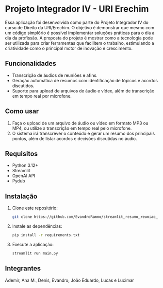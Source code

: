 # Projeto Integrador IV - URI Erechim

Essa aplicação foi desenvolvida como parte do Projeto Integrador IV do curso de Direito da URI/Erechim. O objetivo é demonstrar que mesmo com um código simplório é possível implementar soluções práticas para o dia a dia da profissão. A proposta do projeto é mostrar como a tecnologia pode ser utilizada para criar ferramentas que facilitem o trabalho, estimulando a criatividade como o principal motor de inovação e crescimento.

## Funcionalidades

- Transcrição de áudios de reuniões e afins.
- Geração automática de resumos com identificação de tópicos e acordos discutidos.
- Suporte para upload de arquivos de áudio e vídeo, além de transcrição em tempo real por microfone.

## Como usar

1. Faça o upload de um arquivo de áudio ou vídeo em formato MP3 ou MP4, ou utilize a transcrição em tempo real pelo microfone.
2. O sistema irá transcrever o conteúdo e gerar um resumo dos principais pontos, além de listar acordos e decisões discutidas no áudio.

## Requisitos

- Python 3.12+
- Streamlit
- OpenAI API
- Pydub

## Instalação

1. Clone este repositório:
   ```bash
   git clone https://github.com/EvandroRanno/streamlit_resumo_reuniao_deploy.git

2. Instale as dependências:
   ```bash
   pip install -r requirements.txt

3. Execute a aplicação:
   ```bash
   streamlit run main.py

## Integrantes
Ademir, Ana M., Denis, Evandro, João Eduardo, Lucas e Lucimar